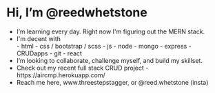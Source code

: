<h1> Hi, I’m @reedwhetstone </h1>
<ul>
	<li>
		I’m learning every day. Right now I'm figuring out the MERN stack.
	</li>
	<li>
		I'm decent with <br>
		- html   - css / bootstrap / scss   - js   - node   - mongo   - express   - CRUDapps   - git   - react
	</li>
	<li>
		I’m looking to collaborate, challenge myself, and build my skillset.
	</li>
	<li>
		Check out my recent full stack CRUD project - https://aircmp.herokuapp.com/
	</li>
	<li>
		Reach me here, www.threestepstagger, or @reed.whetstone (insta)
	</li>
</ul>

<!---
reedwhetstone/reedwhetstone is a ✨ special ✨ repository because its `README.md` (this file) appears on your GitHub profile.
You can click the Preview link to take a look at your changes.
--->
